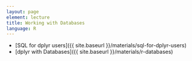 ```yaml
---
layout: page
element: lecture
title: Working with Databases
language: R
---
```


* [SQL for dplyr users]({{ site.baseurl }}/materials/sql-for-dplyr-users)
* [dplyr with Databases]({{ site.baseurl }}/materials/r-databases)
